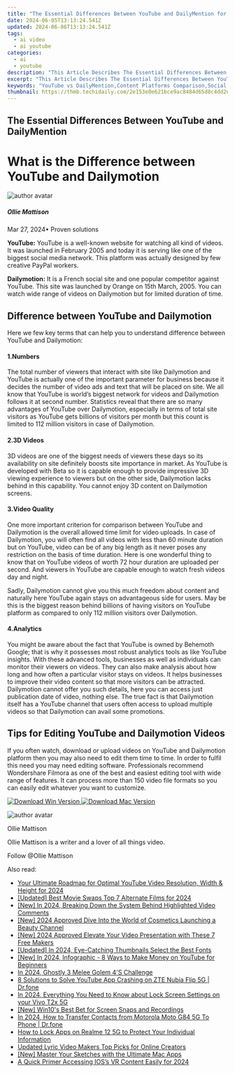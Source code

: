 ```yaml
---
title: "The Essential Differences Between YouTube and DailyMention for 2024"
date: 2024-06-05T13:13:24.541Z
updated: 2024-06-06T13:13:24.541Z
tags:
  - ai video
  - ai youtube
categories:
  - ai
  - youtube
description: "This Article Describes The Essential Differences Between YouTube and DailyMention for 2024"
excerpt: "This Article Describes The Essential Differences Between YouTube and DailyMention for 2024"
keywords: "YouTube vs DailyMention,Content Platforms Comparison,Social Media Services,Video Sharing Sites,Microblogging VS Streaming,Social Networking Tools,Online Communication Differences"
thumbnail: https://thmb.techidaily.com/2e153e0e621bce9ac8484d65d8c4dd2eb6f5a3b85fbf991174fd2d0ac26c3edd.png
---
```


## The Essential Differences Between YouTube and DailyMention

# What is the Difference between YouTube and Dailymotion

![author avatar](https://images.wondershare.com/filmora/article-images/ollie-mattison.jpg)

##### Ollie Mattison

 Mar 27, 2024• Proven solutions

**YouTube:** YouTube is a well-known website for watching all kind of videos. It was launched in February 2005 and today it is serving like one of the biggest social media network. This platform was actually designed by few creative PayPal workers.

**Dailymotion:** It is a French social site and one popular competitor against YouTube. This site was launched by Orange on 15th March, 2005\. You can watch wide range of videos on Dailymotion but for limited duration of time.

## Difference between YouTube and Dailymotion

 Here we few key terms that can help you to understand difference between YouTube and Dailymotion:

#### 1.Numbers

 The total number of viewers that interact with site like Dailymotion and YouTube is actually one of the important parameter for business because it decides the number of video ads and text that will be placed on site. We all know that YouTube is world’s biggest network for videos and Dailymotion follows it at second number. Statistics reveal that there are so many advantages of YouTube over Dailymotion, especially in terms of total site visitors as YouTube gets billions of visitors per month but this count is limited to 112 million visitors in case of Dailymotion.

#### 2.3D Videos

 3D videos are one of the biggest needs of viewers these days so its availability on site definitely boosts site importance in market. As YouTube is developed with Beta so it is capable enough to provide impressive 3D viewing experience to viewers but on the other side, Dailymotion lacks behind in this capability. You cannot enjoy 3D content on Dailymotion screens.

#### 3.Video Quality

 One more important criterion for comparison between YouTube and Dailymotion is the overall allowed time limit for video uploads. In case of Dailymotion, you will often find all videos with less than 60 minute duration but on YouTube, video can be of any big length as it never poses any restriction on the basis of time duration. Here is one wonderful thing to know that on YouTube videos of worth 72 hour duration are uploaded per second. And viewers in YouTube are capable enough to watch fresh videos day and night.

 Sadly, Dailymotion cannot give you this much freedom about content and naturally here YouTube again stays on advantageous side for users. May be this is the biggest reason behind billions of having visitors on YouTube platform as compared to only 112 million visitors over Dailymotion.

#### 4.Analytics

 You might be aware about the fact that YouTube is owned by Behemoth Google; that is why it possesses most robust analytics tools as like YouTube insights. With these advanced tools, businesses as well as individuals can monitor their viewers on videos. They can also make analysis about how long and how often a particular visitor stays on videos. It helps businesses to improve their video content so that more visitors can be attracted. Dailymotion cannot offer you such details, here you can access just publication date of video, nothing else. The true fact is that Dailymotion itself has a YouTube channel that users often access to upload multiple videos so that Dailymotion can avail some promotions.

## Tips for Editing YouTube and Dailymotion Videos

 If you often watch, download or upload videos on YouTube and Dailymotion platform then you may also need to edit them time to time. In order to fulfil this need you may need editing software. Professionals recommend Wondershare Filmora as one of the best and easiest editing tool with wide range of features. It can process more than 150 video file formats so you can easily edit whatever you want to customize.

[![Download Win Version](https://images.wondershare.com/filmora/guide/download-btn-win.jpg) ](https://tools.techidaily.com/wondershare/filmora/download/) [![Download Mac Version](https://images.wondershare.com/filmora/guide/download-btn-mac.jpg) ](https://tools.techidaily.com/wondershare/filmora/download/)

![author avatar](https://images.wondershare.com/filmora/article-images/ollie-mattison.jpg)

Ollie Mattison

Ollie Mattison is a writer and a lover of all things video.

Follow @Ollie Mattison

<span class="atpl-alsoreadstyle">Also read:</span>
<div><ul>
<li><a href="https://facebook-video-share.techidaily.com/your-ultimate-roadmap-for-optimal-youtube-video-resolution-width-and-height-for-2024/"><u>Your Ultimate Roadmap for Optimal YouTube Video Resolution, Width & Height for 2024</u></a></li>
<li><a href="https://facebook-video-share.techidaily.com/updated-best-movie-swaps-top-7-alternate-films-for-2024/"><u>[Updated] Best Movie Swaps  Top 7 Alternate Films for 2024</u></a></li>
<li><a href="https://facebook-video-share.techidaily.com/new-in-2024-breaking-down-the-system-behind-highlighted-video-comments/"><u>[New] In 2024, Breaking Down the System Behind Highlighted Video Comments</u></a></li>
<li><a href="https://facebook-video-share.techidaily.com/new-2024-approved-dive-into-the-world-of-cosmetics-launching-a-beauty-channel/"><u>[New] 2024 Approved  Dive Into the World of Cosmetics  Launching a Beauty Channel</u></a></li>
<li><a href="https://facebook-video-share.techidaily.com/new-2024-approved-elevate-your-video-presentation-with-these-7-free-makers/"><u>[New] 2024 Approved  Elevate Your Video Presentation with These 7 Free Makers</u></a></li>
<li><a href="https://facebook-video-share.techidaily.com/updated-in-2024-eye-catching-thumbnails-select-the-best-fonts/"><u>[Updated] In 2024, Eye-Catching Thumbnails  Select the Best Fonts</u></a></li>
<li><a href="https://facebook-video-share.techidaily.com/new-in-2024-infographic-8-ways-to-make-money-on-youtube-for-beginners/"><u>[New] In 2024, Infographic - 8 Ways to Make Money on YouTube for Beginners</u></a></li>
<li><a href="https://some-knowledge.techidaily.com/in-2024-ghostly-3-melee-golem-4s-challenge/"><u>In 2024, Ghostly 3 Melee  Golem 4'S Challenge</u></a></li>
<li><a href="https://howto.techidaily.com/8-solutions-to-solve-youtube-app-crashing-on-zte-nubia-flip-5g-drfone-by-drfone-fix-android-problems-fix-android-problems/"><u>8 Solutions to Solve YouTube App Crashing on ZTE Nubia Flip 5G | Dr.fone</u></a></li>
<li><a href="https://android-unlock.techidaily.com/in-2024-everything-you-need-to-know-about-lock-screen-settings-on-your-vivo-t2x-5g-by-drfone-android/"><u>In 2024, Everything You Need to Know about Lock Screen Settings on your Vivo T2x 5G</u></a></li>
<li><a href="https://video-capture.techidaily.com/new-win10s-best-bet-for-screen-snaps-and-recordings/"><u>[New] Win10's Best Bet for Screen Snaps and Recordings</u></a></li>
<li><a href="https://android-transfer.techidaily.com/in-2024-how-to-transfer-contacts-from-motorola-moto-g84-5g-to-phone-drfone-by-drfone-transfer-from-android-transfer-from-android/"><u>In 2024, How to Transfer Contacts from Motorola Moto G84 5G To Phone | Dr.fone</u></a></li>
<li><a href="https://easy-unlock-android.techidaily.com/how-to-lock-apps-on-realme-12-5g-to-protect-your-individual-information-by-drfone-android/"><u>How to Lock Apps on Realme 12 5G to Protect Your Individual Information</u></a></li>
<li><a href="https://ai-driven-video-production.techidaily.com/updated-lyric-video-makers-top-picks-for-online-creators/"><u>Updated Lyric Video Makers Top Picks for Online Creators</u></a></li>
<li><a href="https://extra-guidance.techidaily.com/new-master-your-sketches-with-the-ultimate-mac-apps/"><u>[New] Master Your Sketches with the Ultimate Mac Apps</u></a></li>
<li><a href="https://extra-information.techidaily.com/a-quick-primer-accessing-ioss-vr-content-easily-for-2024/"><u>A Quick Primer  Accessing IOS’s VR Content Easily for 2024</u></a></li>
</ul></div>

<ins class="adsbygoogle"
      style="display:block"
      data-ad-client="ca-pub-7571918770474297"
      data-ad-slot="8358498916"
      data-ad-format="auto"
      data-full-width-responsive="true"></ins>